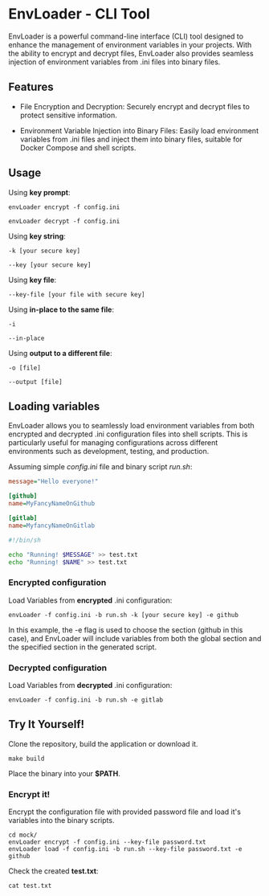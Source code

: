 # EnvLoader - CLI Tool 
EnvLoader is a powerful command-line interface (CLI) tool designed to enhance the management of environment variables in your projects. With the ability to encrypt and decrypt files, EnvLoader also provides seamless injection of environment variables from .ini files into binary files.

## Features
- File Encryption and Decryption: Securely encrypt and decrypt files to protect sensitive information.

- Environment Variable Injection into Binary Files: Easily load environment variables from .ini files and inject them into binary files, suitable for Docker Compose and shell scripts.

## Usage
Using **key prompt**:
```
envLoader encrypt -f config.ini
```

```
envLoader decrypt -f config.ini
```

Using **key string**:  
```
-k [your secure key]
```

```
--key [your secure key]
```

Using **key file**:  
```
--key-file [your file with secure key]
```

Using **in-place to the same file**: 
```
-i 
```

```
--in-place 
```

Using **output to a different file**:  
```
-o [file]
```

```
--output [file]
```

## Loading variables
EnvLoader allows you to seamlessly load environment variables from both encrypted and decrypted .ini configuration files into shell scripts. This is particularly useful for managing configurations across different environments such as development, testing, and production.

Assuming simple _config.ini_ file and binary script _run.sh_:
``` ini
message="Hello everyone!"

[github]
name=MyFancyNameOnGithub

[gitlab]
name=MyfancyNameOnGitlab
```

``` sh
#!/bin/sh

echo "Running! $MESSAGE" >> test.txt
echo "Running! $NAME" >> test.txt
```

### Encrypted configuration
Load Variables from **encrypted** .ini configuration:
```
envLoader -f config.ini -b run.sh -k [your secure key] -e github
```
In this example, the -e flag is used to choose the section (github in this case), and EnvLoader will include variables from both the global section and the specified section in the generated script.

### Decrypted configuration
Load Variables from **decrypted** .ini configuration:
```
envLoader -f config.ini -b run.sh -e gitlab
```

## Try It Yourself!

Clone the repository, build the application or download it.

```
make build
```

Place the binary into your **$PATH**.

### Encrypt it!

Encrypt the configuration file with provided password file and load it's variables into the binary scripts.

```
cd mock/  
envLoader encrypt -f config.ini --key-file password.txt  
envLoader load -f config.ini -b run.sh --key-file password.txt -e github
```

Check the created **test.txt**:

```
cat test.txt
```
